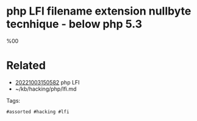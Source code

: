 # php LFI filename extension nullbyte tecnhique - below php 5.3
%00

# Related

- [20221003150582](/zet/20221003150582/README.md) php LFI
- ~/kb/hacking/php/lfi.md

Tags:

    #assorted #hacking #lfi
